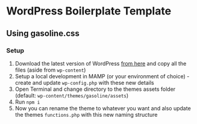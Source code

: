 # WordPress Boilerplate Template
## Using gasoline.css

### Setup

1. Download the latest version of WordPress [from here](https://en-gb.wordpress.org/download/) and copy all the files (aside from `wp-content`)
2. Setup a local development in MAMP (or your environment of choice) - create and update `wp-config.php` with these new details
3. Open Terminal and change directory to the themes assets folder (default: `wp-content/themes/gasoline/assets`)
4. Run `npm i`
5. Now you can rename the theme to whatever you want and also update the themes `functions.php` with this new naming structure
